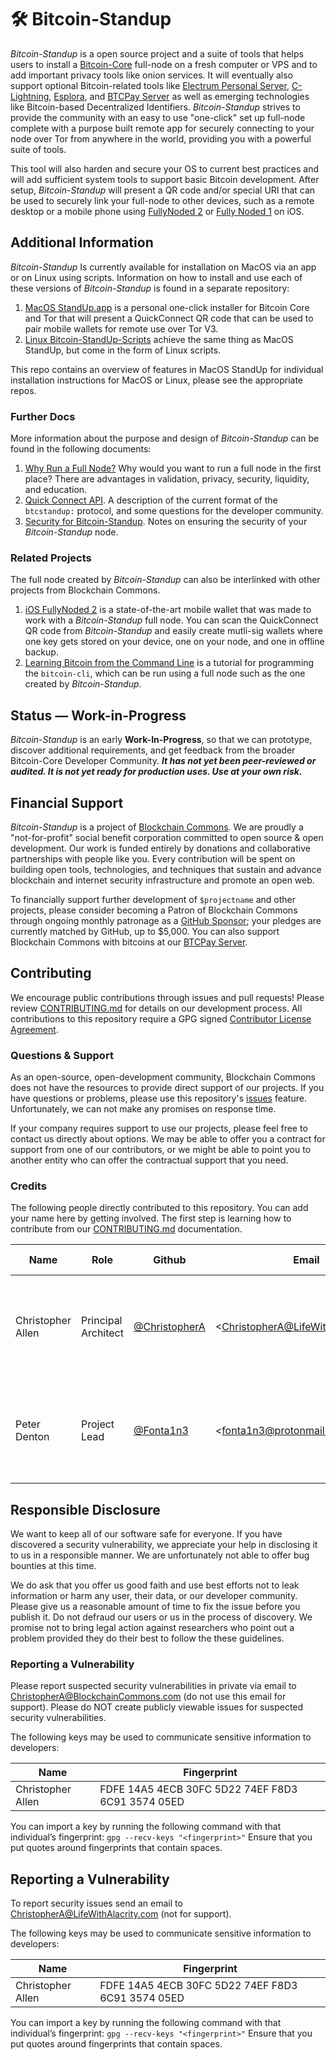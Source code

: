 # 🛠 Bitcoin-Standup

*Bitcoin-Standup* is a open source project and a suite of tools that helps users to install a [Bitcoin-Core](https://bitcoin.org/) full-node on a fresh computer or VPS and to add important privacy tools like onion services. It will eventually also support optional Bitcoin-related tools like [Electrum Personal Server](https://github.com/chris-belcher/electrum-personal-server), [C-Lightning](https://github.com/ElementsProject/lightning), [Esplora](https://github.com/Blockstream/esplora), and [BTCPay Server](https://github.com/btcpayserver/btcpayserver) as well as emerging technologies like Bitcoin-based Decentralized Identifiers. *Bitcoin-Standup* strives to provide the community with an easy to use "one-click" set up full-node complete with a purpose built remote app for securely connecting to your node over Tor from anywhere in the world, providing you with a powerful suite of tools.

This tool will also harden and secure your OS to current best practices and will add sufficient system tools to support basic Bitcoin development. After setup, *Bitcoin-Standup* will present a QR code and/or special URI that can be used to securely link your full-node to other devices, such as a remote desktop or a mobile phone using [FullyNoded 2](https://testflight.apple.com/join/OQHyL0a8) or [Fully Noded 1](https://github.com/FontaineDenton/iOS/FullyNoded) on iOS.

## Additional Information

*Bitcoin-Standup* Is currently available for installation on MacOS via an app or on Linux using scripts. Information on how to install and use each of these versions of *Bitcoin-Standup* is found in a separate repository:

1. [MacOS StandUp.app](https://github.com/BlockchainCommons/Bitcoin-StandUp-MacOS) is a personal one-click installer for Bitcoin Core and Tor that will present a QuickConnect QR code that can be used to pair mobile wallets for remote use over Tor V3.
2. [Linux Bitcoin-StandUp-Scripts](https://github.com/BlockchainCommons/Bitcoin-StandUp-Scripts) achieve the same thing as MacOS StandUp, but come in the form of Linux scripts.

This repo contains an overview of features in MacOS StandUp for individual installation instructions for MacOS or Linux, please see the appropriate repos.

### Further Docs

More information about the purpose and design of *Bitcoin-Standup* can be found in the following documents:

1. [Why Run a Full Node?](Docs/Why-Full.md) Why would you want to run a full node in the first place? There are advantages in validation, privacy, security, liquidity, and education.
2. [Quick Connect API](Docs/Quick-Connect-API.md). A description of the current format of the `btcstandup:` protocol, and some questions for the developer community.
3. [Security for Bitcoin-Standup](Docs/Security.md). Notes on ensuring the security of your *Bitcoin-Standup* node.

### Related Projects

The full node created by *Bitcoin-Standup* can also be interlinked with other projects from Blockchain Commons.

1. [iOS FullyNoded 2](https://github.com/BlockchainCommons/FullyNoded-2) is a state-of-the-art mobile wallet that was made to work with a *Bitcoin-Standup* full node.  You can scan the QuickConnect QR code from *Bitcoin-Standup* and easily create mutli-sig wallets where one key gets stored on your device, one on your node, and one in offline backup.
2. [Learning Bitcoin from the Command Line](https://github.com/ChristopherA/Learning-Bitcoin-from-the-Command-Line) is a tutorial for programming the `bitcoin-cli`, which can be run using a full node such as the one created by *Bitcoin-Standup*.

## Status — Work-in-Progress

*Bitcoin-Standup* is an early **Work-In-Progress**, so that we can prototype, discover additional requirements, and get feedback from the broader Bitcoin-Core Developer Community. ***It has not yet been peer-reviewed or audited. It is not yet ready for production uses. Use at your own risk.***

## Financial Support

*Bitcoin-Standup* is a project of [Blockchain Commons](https://www.blockchaincommons.com/). We are proudly a "not-for-profit" social benefit corporation committed to open source & open development. Our work is funded entirely by donations and collaborative partnerships with people like you. Every contribution will be spent on building open tools, technologies, and techniques that sustain and advance blockchain and internet security infrastructure and promote an open web.

To financially support further development of `$projectname` and other projects, please consider becoming a Patron of Blockchain Commons through ongoing monthly patronage as a [GitHub Sponsor](https://github.com/sponsors/BlockchainCommons); your pledges are currently matched by GitHub, up to $5,000. You can also support Blockchain Commons with bitcoins at our [BTCPay Server](https://btcpay.blockchaincommons.com/).

## Contributing

We encourage public contributions through issues and pull requests! Please review [CONTRIBUTING.md](./CONTRIBUTING.md) for details on our development process. All contributions to this repository require a GPG signed [Contributor License Agreement](./CLA.md).

### Questions & Support

As an open-source, open-development community, Blockchain Commons does not have the resources to provide direct support of our projects. If you have questions or problems, please use this repository's [issues](./issues) feature. Unfortunately, we can not make any promises on response time.

If your company requires support to use our projects, please feel free to contact us directly about options. We may be able to offer you a contract for support from one of our contributors, or we might be able to point you to another entity who can offer the contractual support that you need.

### Credits

The following people directly contributed to this repository. You can add your name here by getting involved. The first step is learning how to contribute from our [CONTRIBUTING.md](./CONTRIBUTING.md) documentation.

| Name              | Role                | Github                                            | Email                                                       | GPG Fingerprint                                    |
| ----------------- | ------------------- | ------------------------------------------------- | ----------------------------------------------------------- | -------------------------------------------------- |
| Christopher Allen | Principal Architect | [@ChristopherA](https://github.com/@ChristopherA) | \<ChristopherA@LifeWithAlacrity.com\>                       | FDFE 14A5 4ECB 30FC 5D22  74EF F8D3 6C91 3574 05ED |
| Peter Denton      | Project Lead        | [@Fonta1n3](https://github.com/Fonta1n3)          | <[fonta1n3@protonmail.com](mailto:fonta1n3@protonmail.com)> | 3B37 97FA 0AE8 4BE5 B440 6591 8564 01D7 121C 32FC  |

## Responsible Disclosure

We want to keep all of our software safe for everyone. If you have discovered a security vulnerability, we appreciate your help in disclosing it to us in a responsible manner. We are unfortunately not able to offer bug bounties at this time.

We do ask that you offer us good faith and use best efforts not to leak information or harm any user, their data, or our developer community. Please give us a reasonable amount of time to fix the issue before you publish it. Do not defraud our users or us in the process of discovery. We promise not to bring legal action against researchers who point out a problem provided they do their best to follow the these guidelines.

### Reporting a Vulnerability

Please report suspected security vulnerabilities in private via email to ChristopherA@BlockchainCommons.com (do not use this email for support). Please do NOT create publicly viewable issues for suspected security vulnerabilities.

The following keys may be used to communicate sensitive information to developers:

| Name              | Fingerprint                                        |
| ----------------- | -------------------------------------------------- |
| Christopher Allen | FDFE 14A5 4ECB 30FC 5D22  74EF F8D3 6C91 3574 05ED |

You can import a key by running the following command with that individual’s fingerprint: `gpg --recv-keys "<fingerprint>"` Ensure that you put quotes around fingerprints that contain spaces.

## Reporting a Vulnerability

To report security issues send an email to ChristopherA@LifeWithAlacrity.com (not for support).

The following keys may be used to communicate sensitive information to developers:

| Name              | Fingerprint                                        |
| ----------------- | -------------------------------------------------- |
| Christopher Allen | FDFE 14A5 4ECB 30FC 5D22  74EF F8D3 6C91 3574 05ED |

You can import a key by running the following command with that individual’s fingerprint: `gpg --recv-keys "<fingerprint>"` Ensure that you put quotes around fingerprints that contain spaces.
